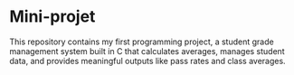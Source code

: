 # Mini-projet
 This repository contains my first programming project, a student grade management system built in C that calculates averages, manages student data, and provides meaningful outputs like pass rates and class averages.
